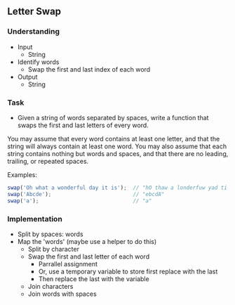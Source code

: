 ## Letter Swap

### Understanding
- Input
  + String
- Identify words
  + Swap the first and last index of each word
- Output
  + String

### Task
- Given a string of words separated by spaces, write a function that swaps the first and last letters of every word.

You may assume that every word contains at least one letter, and that the string will always contain at least one word. You may also assume that each string contains nothing but words and spaces, and that there are no leading, trailing, or repeated spaces.

Examples:

```js
swap('Oh what a wonderful day it is');  // "hO thaw a londerfuw yad ti si"
swap('Abcde');                          // "ebcdA"
swap('a');                              // "a"
```

### Implementation
- Split by spaces: words
- Map the 'words' (maybe use a helper to do this)
  + Split by character
  + Swap the first and last letter of each word
    * Parrallel assignment
    * Or, use a temporary variable to store first replace with the last
    * Then replace the last with the variable
  + Join characters
  + Join words with spaces